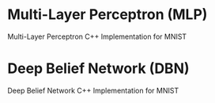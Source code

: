 # Multi-Layer Perceptron (MLP)
Multi-Layer Perceptron C++ Implementation for MNIST

# Deep Belief Network (DBN) 
Deep Belief Network C++ Implementation for MNIST




